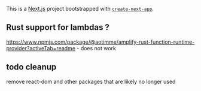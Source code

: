 This is a [Next.js](https://nextjs.org/) project bootstrapped with [`create-next-app`](https://github.com/vercel/next.js/tree/canary/packages/create-next-app).

## Rust support for lambdas ?
https://www.npmjs.com/package/@aotimme/amplify-rust-function-runtime-provider?activeTab=readme - does not work

## todo cleanup
remove react-dom and other packages that are likely no longer used